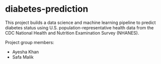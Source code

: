 # diabetes-prediction
This project builds a data science and machine learning pipeline to predict diabetes status using U.S. population-representative health data from the CDC National Health and Nutrition Examination Survey (NHANES).

Project group members:
- Ayesha Khan
- Safa Malik
